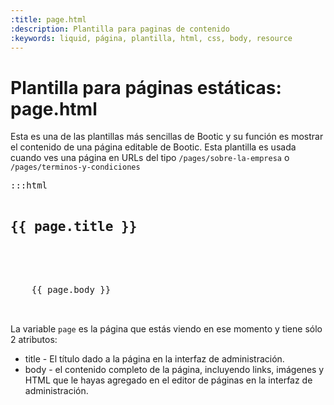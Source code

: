 ```yaml
---
:title: page.html
:description: Plantilla para paginas de contenido
:keywords: liquid, página, plantilla, html, css, body, resource
---
```


# Plantilla para páginas estáticas: page.html

Esta es una de las plantillas más sencillas de Bootic y su función es mostrar el contenido de una página editable de Bootic. Esta plantilla es usada cuando ves una página en URLs del tipo <code>/pages/sobre-la-empresa</code> o <code>/pages/terminos-y-condiciones</code>

<pre>:::html
  <h2>{{ page.title }}</h2>

  <div class="entry">
    {{ page.body }}
  </div><!-- /entry -->
</pre>

La variable <code>page</code> es la página que estás viendo en ese momento y tiene sólo 2 atributos:

* title - El título dado a la página en la interfaz de administración.
* body - el contenido completo de la página, incluyendo links, imágenes y HTML que le hayas agregado en el editor de páginas en la interfaz de administración.
